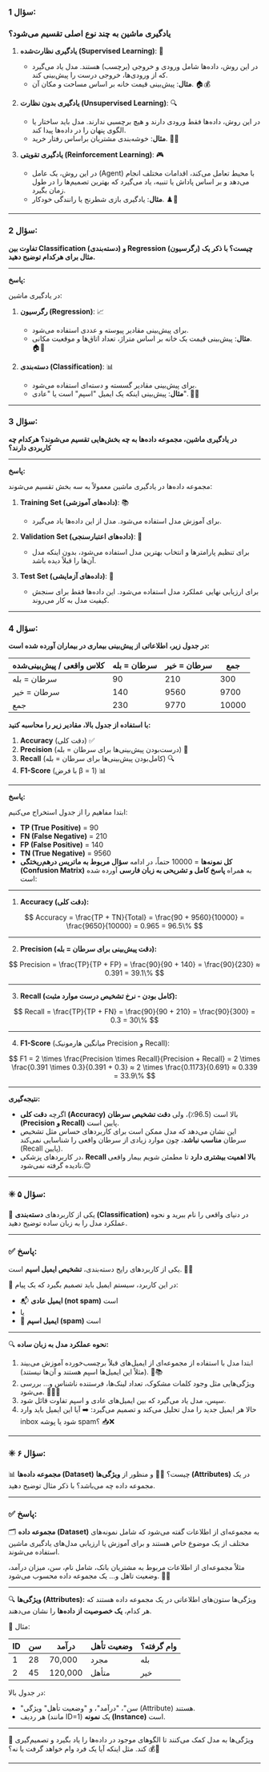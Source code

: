 

### سؤال 1:

### یادگیری ماشین به چند نوع اصلی تقسیم می‌شود؟

1. **یادگیری نظارت‌شده (Supervised Learning)**: 🤖
   - در این روش، داده‌ها شامل ورودی و خروجی (برچسب) هستند. مدل یاد می‌گیرد که از ورودی‌ها، خروجی درست را پیش‌بینی کند.
   - **مثال**: پیش‌بینی قیمت خانه بر اساس مساحت و مکان آن. 🏠💰

2. **یادگیری بدون نظارت (Unsupervised Learning)**: 🔍
   - در این روش، داده‌ها فقط ورودی دارند و هیچ برچسبی ندارند. مدل باید ساختار یا الگوی پنهان را در داده‌ها پیدا کند.
   - **مثال**: خوشه‌بندی مشتریان براساس رفتار خرید. 🛒👥

3. **یادگیری تقویتی (Reinforcement Learning)**: 🎮
   - در این روش، یک عامل (Agent) با محیط تعامل می‌کند، اقدامات مختلف انجام می‌دهد و بر اساس پاداش یا تنبیه، یاد می‌گیرد که بهترین تصمیم‌ها را در طول زمان بگیرد.
   - **مثال**: یادگیری بازی شطرنج یا رانندگی خودکار. ♟️🚗

---

### سؤال 2:

**تفاوت بین Classification (دسته‌بندی) و Regression (رگرسیون) چیست؟ با ذکر یک مثال برای هرکدام توضیح دهید.**

---

**پاسخ:**

در یادگیری ماشین:

1. **رگرسیون (Regression)**: 📈
   - برای پیش‌بینی مقادیر پیوسته و عددی استفاده می‌شود.
   - **مثال**: پیش‌بینی قیمت یک خانه بر اساس متراژ، تعداد اتاق‌ها و موقعیت مکانی. 🏠🔢

2. **دسته‌بندی (Classification)**: 📊
   - برای پیش‌بینی مقادیر گسسته و دسته‌ای استفاده می‌شود.
   - **مثال**: پیش‌بینی اینکه یک ایمیل "اسپم" است یا "عادی". 📧🚫

---

### سؤال 3:

**در یادگیری ماشین، مجموعه داده‌ها به چه بخش‌هایی تقسیم می‌شوند؟ هرکدام چه کاربردی دارند؟**

---

**پاسخ:**

مجموعه داده‌ها در یادگیری ماشین معمولاً به سه بخش تقسیم می‌شوند:

1. **Training Set (داده‌های آموزشی)**: 📚
   - برای آموزش مدل استفاده می‌شود. مدل از این داده‌ها یاد می‌گیرد.

2. **Validation Set (داده‌های اعتبارسنجی)**: 🔧
   - برای تنظیم پارامترها و انتخاب بهترین مدل استفاده می‌شود، بدون اینکه مدل آن‌ها را قبلاً دیده باشد.

3. **Test Set (داده‌های آزمایشی)**: 🧪
   - برای ارزیابی نهایی عملکرد مدل استفاده می‌شود. این داده‌ها فقط برای سنجش کیفیت مدل به کار می‌روند.

---

### سؤال 4:

**در جدول زیر، اطلاعاتی از پیش‌بینی بیماری در بیماران آورده شده است:**

| کلاس واقعی / پیش‌بینی‌شده | سرطان = بله | سرطان = خیر | جمع   |
| ------------------------- | ----------- | ----------- | ----- |
| سرطان = بله               | 90          | 210         | 300   |
| سرطان = خیر               | 140         | 9560        | 9700  |
| جمع                       | 230         | 9770        | 10000 |

**با استفاده از جدول بالا، مقادیر زیر را محاسبه کنید:**

1. **Accuracy** (دقت کلی) ✅
2. **Precision** (درست‌بودن پیش‌بینی‌ها برای سرطان = بله) 📏
3. **Recall** (کامل‌بودن پیش‌بینی‌ها برای سرطان = بله) 🔍
4. **F1-Score** (با فرض β = 1) 📊

---

**پاسخ:**

ابتدا مفاهیم را از جدول استخراج می‌کنیم:

- **TP (True Positive)** = 90
- **FN (False Negative)** = 210
- **FP (False Positive)** = 140
- **TN (True Negative)** = 9560
- **کل نمونه‌ها** = 10000
حتماً، در ادامه **سؤال مربوط به ماتریس درهم‌ریختگی (Confusion Matrix)** به همراه **پاسخ کامل و تشریحی به زبان فارسی** آورده شده است:

---


1. **Accuracy (دقت کلی):**

$$
Accuracy = \frac{TP + TN}{Total} = \frac{90 + 9560}{10000} = \frac{9650}{10000} = 0.965 = 96.5\%
$$

---

2. **Precision (دقت پیش‌بینی برای سرطان = بله):**

$$
Precision = \frac{TP}{TP + FP} = \frac{90}{90 + 140} = \frac{90}{230} ≈ 0.391 = 39.1\%
$$

---

3. **Recall (کامل بودن - نرخ تشخیص درست موارد مثبت):**

$$
Recall = \frac{TP}{TP + FN} = \frac{90}{90 + 210} = \frac{90}{300} = 0.3 = 30\%
$$

---

4. **F1-Score** (میانگین هارمونیک Precision و Recall):

$$
F1 = 2 \times \frac{Precision \times Recall}{Precision + Recall} = 2 \times \frac{0.391 \times 0.3}{0.391 + 0.3} ≈ 2 \times \frac{0.1173}{0.691} ≈ 0.339 = 33.9\%
$$

---

**نتیجه‌گیری:**

* اگرچه **دقت کلی (Accuracy)** بالا است (96.5٪)، ولی **دقت تشخیص سرطان (Precision و Recall)** پایین است.
* این نشان می‌دهد که مدل ممکن است برای کاربردهای حساس مثل تشخیص سرطان **مناسب نباشد**، چون موارد زیادی از سرطان واقعی را شناسایی نمی‌کند (Recall پایین).
* در کاربردهای پزشکی، **Recall بالا اهمیت بیشتری دارد** تا مطمئن شویم بیمار واقعی نادیده گرفته نمی‌شود.😊

---

### ✳️ **سؤال ۵:**

🧠 یکی از کاربردهای **دسته‌بندی (Classification)** در دنیای واقعی را نام ببرید و نحوه عملکرد مدل را به زبان ساده توضیح دهید.

---

### ✅ **پاسخ:**

یکی از کاربردهای رایج دسته‌بندی، **تشخیص ایمیل اسپم** است. 📧🚫

🔹 در این کاربرد، سیستم ایمیل باید تصمیم بگیرد که یک پیام:

* 📬 **ایمیل عادی (not spam)** است
* یا
* 🚫 **ایمیل اسپم (spam)** است

---

🔍 **نحوه عملکرد مدل به زبان ساده:**

1. ابتدا مدل با استفاده از مجموعه‌ای از ایمیل‌های قبلاً برچسب‌خورده آموزش می‌بیند (مثلاً این ایمیل‌ها اسپم هستند و آن‌ها نیستند). 🧾📚
2. ویژگی‌هایی مثل وجود کلمات مشکوک، تعداد لینک‌ها، فرستنده ناشناس و... بررسی می‌شود. 🕵️‍♂️🔗
3. سپس، مدل یاد می‌گیرد که بین ایمیل‌های عادی و اسپم تفاوت قائل شود.
4. حالا هر ایمیل جدید را مدل تحلیل می‌کند و تصمیم می‌گیرد:
   ➡️ آیا این ایمیل باید وارد inbox شود یا پوشه spam؟ 📥❌

---


### ✳️ **سؤال ۶:**

📊 **مجموعه داده‌ها (Dataset)** چیست؟
👨‍💻 و منظور از **ویژگی‌ها (Attributes)** در یک مجموعه داده چه می‌باشد؟ با ذکر مثال توضیح دهید.

---

### ✅ **پاسخ:**

🗂️ **مجموعه داده (Dataset)**
به مجموعه‌ای از اطلاعات گفته می‌شود که شامل نمونه‌های مختلف از یک موضوع خاص هستند و برای آموزش یا ارزیابی مدل‌های یادگیری ماشین استفاده می‌شوند.

مثلاً مجموعه‌ای از اطلاعات مربوط به مشتریان بانک، شامل نام، سن، میزان درآمد، وضعیت تاهل و... یک مجموعه داده محسوب می‌شود. 🏦👥

---

🔍 **ویژگی‌ها (Attributes):**
ویژگی‌ها ستون‌های اطلاعاتی در یک مجموعه داده هستند که هر کدام، **یک خصوصیت از داده‌ها** را نشان می‌دهند.

📌 مثال:

| ID | سن | درآمد   | وضعیت تأهل | وام گرفته؟ |
| -- | -- | ------- | ---------- | ---------- |
| 1  | 28 | 70,000  | مجرد       | بله        |
| 2  | 45 | 120,000 | متأهل      | خیر        |

در جدول بالا:

* "سن"، "درآمد"، و "وضعیت تأهل" ویژگی (Attribute) هستند.
* هر ردیف (مانند ID=1) یک **نمونه (Instance)** است.

---

🧠 ویژگی‌ها به مدل کمک می‌کنند تا الگوهای موجود در داده‌ها را یاد بگیرد و تصمیم‌گیری کند. مثل اینکه آیا یک فرد وام خواهد گرفت یا نه؟ 💰🤔

---

